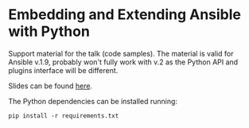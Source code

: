 # Embedding and Extending Ansible with Python

Support material for the talk (code samples). The material is valid for Ansible v.1.9, probably won't fully work with v.2 as the Python API and plugins interface will be different.

Slides can be found [here](https://slides.com/alejandroguiraorodriguez/ee-ansible-with-python).

The Python dependencies can be installed running:

```
pip install -r requirements.txt
```
